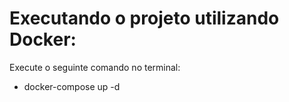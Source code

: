 # Executando o projeto utilizando Docker:

Execute o seguinte comando no terminal:

- docker-compose up -d